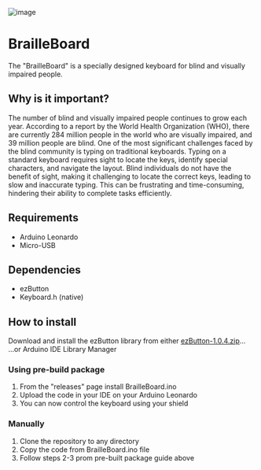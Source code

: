 ![image](https://user-images.githubusercontent.com/59985928/235306903-a0ebb278-bff6-4eee-9595-bdce308a6576.png)

# BrailleBoard
The "BrailleBoard" is a specially designed keyboard for blind and visually impaired people. 

## Why is it important?

The number of blind and visually impaired people continues to grow each year. According to a report by the World Health Organization (WHO), there are currently 284 million people in the world who are visually impaired, and 39 million people are blind.
One of the most significant challenges faced by the blind community is typing on traditional keyboards. Typing on a standard keyboard requires sight to locate the keys, identify special characters, and navigate the layout. Blind individuals do not have the benefit of sight, making it challenging to locate the correct keys, leading to slow and inaccurate typing. This can be frustrating and time-consuming, hindering their ability to complete tasks efficiently.

## Requirements
- Arduino Leonardo
- Micro-USB

## Dependencies
- ezButton
- Keyboard.h (native)

## How to install

Download and install the ezButton library from either [ezButton-1.0.4.zip](https://github.com/VeritosHD/BrailleBoard/files/11359347/ezButton-1.0.4.zip)...
...or Arduino IDE Library Manager

### Using pre-build package
1. From the "releases" page install BrailleBoard.ino
2. Upload the code in your IDE on your Arduino Leonardo 
3. You can now control the keyboard using your shield 

### Manually

1. Clone the repository to any directory
2. Copy the code from BrailleBoard.ino file
3. Follow steps 2-3 prom pre-built package guide above
